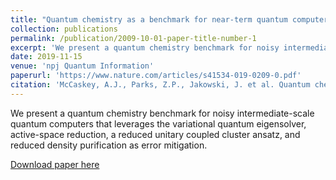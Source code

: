 ```yaml
---
title: "Quantum chemistry as a benchmark for near-term quantum computers"
collection: publications
permalink: /publication/2009-10-01-paper-title-number-1
excerpt: 'We present a quantum chemistry benchmark for noisy intermediate-scale quantum computers that leverages the variational quantum eigensolver, active-space reduction, a reduced unitary coupled cluster ansatz, and reduced density purification as error mitigation.'
date: 2019-11-15
venue: 'npj Quantum Information'
paperurl: 'https://www.nature.com/articles/s41534-019-0209-0.pdf'
citation: 'McCaskey, A.J., Parks, Z.P., Jakowski, J. et al. Quantum chemistry as a benchmark for near-term quantum computers. npj Quantum Inf 5, 99 (2019). https://doi.org/10.1038/s41534-019-0209-0'
---
```

We present a quantum chemistry benchmark for noisy intermediate-scale quantum computers that leverages the variational quantum eigensolver, active-space reduction, a reduced unitary coupled cluster ansatz, and reduced density purification as error mitigation.

[Download paper here](https://www.nature.com/articles/s41534-019-0209-0.pdf)